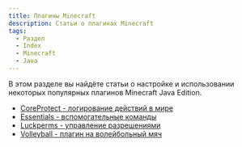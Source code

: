 ```yaml
---
title: Плагины Minecraft
description: Статьи о плагинах Minecraft
tags:
  - Раздел
  - Index
  - Minecraft
  - Java
---
```


В этом разделе вы найдёте статьи о настройке и использовании некоторых популярных плагинов Minecraft Java Edition.
- [CoreProtect - логирование действий в мире](/mc-plugins/coreprotect)
- [Essentials - вспомогательные команды](/mc-plugins/essentials)
- [Luckperms - управление разрешениями](/mc-plugins/luckperms)
- [Volleyball - плагин на волейбольный мяч](/mc-plugins/volleyball)